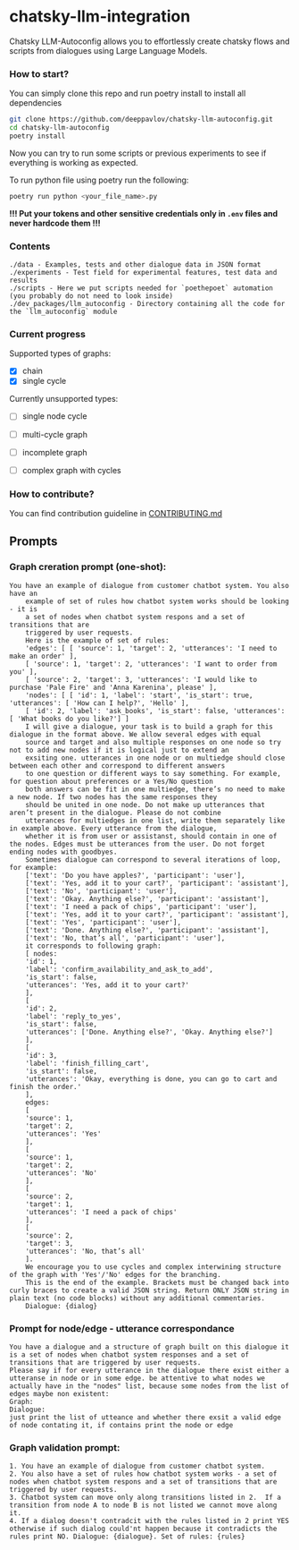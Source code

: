 # chatsky-llm-integration
Chatsky LLM-Autoconfig allows you to effortlessly create chatsky flows and scripts from dialogues using Large Language Models.

### How to start?
You can simply clone this repo and run poetry install to install all dependencies
```bash
git clone https://github.com/deeppavlov/chatsky-llm-autoconfig.git
cd chatsky-llm-autoconfig
poetry install
```

Now you can try to run some scripts or previous experiments to see if everything is working as expected.

To run python file using poetry run the following:
```bash
poetry run python <your_file_name>.py
```

**!!! Put your tokens and other sensitive credentials only in `.env` files and never hardcode them !!!**

### Contents
```
./data - Examples, tests and other dialogue data in JSON format
./experiments - Test field for experimental features, test data and results
./scripts - Here we put scripts needed for `poethepoet` automation (you probably do not need to look inside)
./dev_packages/llm_autoconfig - Directory containing all the code for the `llm_autoconfig` module
```

### Current progress
Supported types of graphs:
  - [x]  chain
  - [x]  single cycle

Currently unsupported types:
  - [ ]  single node cycle
  - [ ]  multi-cycle graph
  - [ ]  incomplete graph
  - [ ]  complex graph with cycles


### How to contribute?
You can find contribution guideline in [CONTRIBUTING.md](https://github.com/deeppavlov/chatsky-llm-autoconfig/blob/main/CONTRIBUTING.md)

## Prompts

### Graph creration prompt (one-shot): 

```
You have an example of dialogue from customer chatbot system. You also have an 
    example of set of rules how chatbot system works should be looking - it is 
    a set of nodes when chatbot system respons and a set of transitions that are 
    triggered by user requests. 
    Here is the example of set of rules: 
    'edges': [ [ 'source': 1, 'target': 2, 'utterances': 'I need to make an order' ], 
    [ 'source': 1, 'target': 2, 'utterances': 'I want to order from you' ], 
    [ 'source': 2, 'target': 3, 'utterances': 'I would like to purchase 'Pale Fire' and 'Anna Karenina', please' ], 
    'nodes': [ [ 'id': 1, 'label': 'start', 'is_start': true, 'utterances': [ 'How can I help?', 'Hello' ], 
    [ 'id': 2, 'label': 'ask_books', 'is_start': false, 'utterances': [ 'What books do you like?'] ] 
    I will give a dialogue, your task is to build a graph for this dialogue in the format above. We allow several edges with equal 
    source and target and also multiple responses on one node so try not to add new nodes if it is logical just to extend an 
    exsiting one. utterances in one node or on multiedge should close between each other and correspond to different answers 
    to one question or different ways to say something. For example, for question about preferences or a Yes/No question 
    both answers can be fit in one multiedge, there’s no need to make a new node. If two nodes has the same responses they 
    should be united in one node. Do not make up utterances that aren’t present in the dialogue. Please do not combine 
    utterances for multiedges in one list, write them separately like in example above. Every utterance from the dialogue, 
    whether it is from user or assistanst, should contain in one of the nodes. Edges must be utterances from the user. Do not forget ending nodes with goodbyes. 
    Sometimes dialogue can correspond to several iterations of loop, for example: 
    ['text': 'Do you have apples?', 'participant': 'user'], 
    ['text': 'Yes, add it to your cart?', 'participant': 'assistant'], 
    ['text': 'No', 'participant': 'user'], 
    ['text': 'Okay. Anything else?', 'participant': 'assistant'], 
    ['text': 'I need a pack of chips', 'participant': 'user'], 
    ['text': 'Yes, add it to your cart?', 'participant': 'assistant'], 
    ['text': 'Yes', 'participant': 'user'], 
    ['text': 'Done. Anything else?', 'participant': 'assistant'], 
    ['text': 'No, that’s all', 'participant': 'user'], 
    it corresponds to following graph: 
    [ nodes: 
    'id': 1, 
    'label': 'confirm_availability_and_ask_to_add', 
    'is_start': false, 
    'utterances': 'Yes, add it to your cart?' 
    ], 
    [ 
    'id': 2, 
    'label': 'reply_to_yes', 
    'is_start': false, 
    'utterances': ['Done. Anything else?', 'Okay. Anything else?'] 
    ], 
    [ 
    'id': 3, 
    'label': 'finish_filling_cart', 
    'is_start': false, 
    'utterances': 'Okay, everything is done, you can go to cart and finish the order.' 
    ], 
    edges: 
    [ 
    'source': 1, 
    'target': 2, 
    'utterances': 'Yes' 
    ], 
    [ 
    'source': 1, 
    'target': 2, 
    'utterances': 'No' 
    ], 
    [ 
    'source': 2, 
    'target': 1, 
    'utterances': 'I need a pack of chips' 
    ], 
    [ 
    'source': 2, 
    'target': 3, 
    'utterances': 'No, that’s all' 
    ]. 
    We encourage you to use cycles and complex interwining structure of the graph with 'Yes'/'No' edges for the branching.
    This is the end of the example. Brackets must be changed back into curly braces to create a valid JSON string. Return ONLY JSON string in plain text (no code blocks) without any additional commentaries.
    Dialogue: {dialog}
```

### Prompt for node/edge - utterance correspondance

```
You have a dialogue and a structure of graph built on this dialogue it is a set of nodes when chatbot system responses and a set of transitions that are triggered by user requests. 
Please say if for every utterance in the dialogue there exist either a utteranse in node or in some edge. be attentive to what nodes we actually have in the "nodes" list, because some nodes from the list of edges maybe non existent:
Graph: 
Dialogue:
just print the list of utteance and whether there exsit a valid edge of node contating it, if contains print the node or edge
```
### Graph validation prompt:

```
1. You have an example of dialogue from customer chatbot system.
2. You also have a set of rules how chatbot system works - a set of nodes when chatbot system respons and a set of transitions that are triggered by user requests.
3. Chatbot system can move only along transitions listed in 2.  If a transition from node A to node B is not listed we cannot move along it.
4. If a dialog doesn't contradcit with the rules listed in 2 print YES otherwise if such dialog could'nt happen because it contradicts the rules print NO. Dialogue: {dialogue}. Set of rules: {rules}
```
